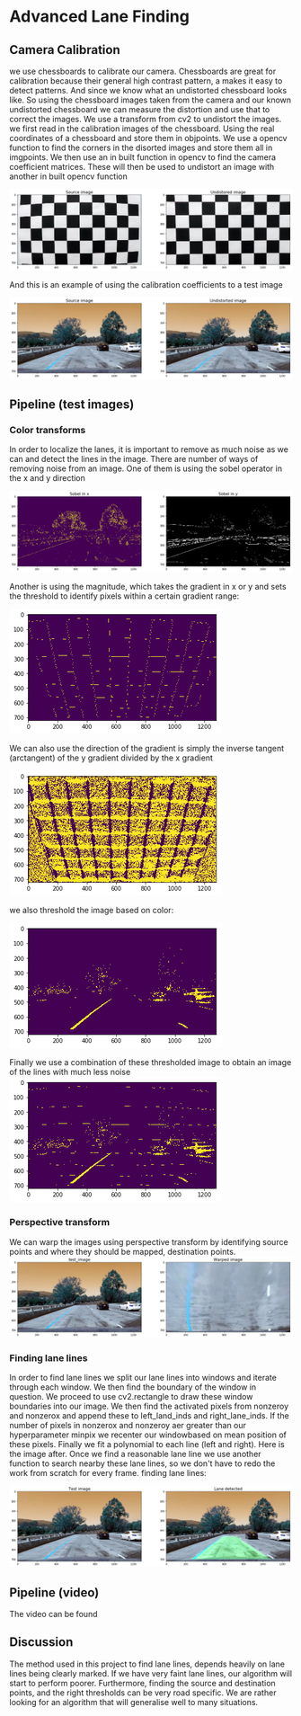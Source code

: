 # Advanced Lane Finding

## Camera Calibration

we use chessboards to calibrate our camera. Chessboards are great for calibration because their general high contrast pattern, a
makes it easy to detect patterns. And since we know what an undistorted chessboard looks like. So using the chessboard images taken
from the camera and our known undistorted chessboard we can measure the distortion and use that to correct the images. We use a transform from 
cv2 to undistort the images.
we first read in the calibration images of the chessboard. Using the real coordinates of a  chessboard and store them in objpoints. We use a opencv function
to find the corners in the disorted images and store them all in imgpoints. We then use an in built function in opencv to find the camera coefficient matrices. 
These will then be used to undistort an image with another in built opencv function

![](camera_calibration.png)

And this is an example of using the calibration coefficients to a test image

![](undistorted_img.png)

## Pipeline (test images)

### Color transforms
In order to localize the lanes, it is important to remove as much noise as we can and detect the lines in the image. There are number of ways of removing noise from an image.
One of them is using the sobel operator in the x and y direction

![](sobel.png)

Another is using the magnitude, which takes the gradient in x or y and sets the threshold to identify pixels within a
certain gradient range:

![](mag_binary.png)

We can also use the direction of the gradient is simply the inverse tangent (arctangent) of the y gradient divided by the x gradient

![](dir_binary.png)

we also threshold the image based on color:

![](col_binary.png)

Finally we use a combination of these thresholded image to obtain an image of the lines with much less noise
![](combined_binary.png)
### Perspective transform
We can warp the images using perspective transform by identifying source points and where they should be mapped,
destination points. 
![](warped.png)
### Finding lane lines
In order to find lane lines we split our lane lines into windows and iterate through each window.
We then find the boundary of the window in question. We proceed to use cv2.rectangle to draw these window boundaries
into our image. We then find the activated pixels from nonzeroy and nonzerox and append these to left_land_inds and right_lane_inds.
If the number of pixels in nonzerox and nonzeroy aer greater than our hyperparameter minpix we recenter our windowbased
on mean position of these pixels. Finally we fit a polynomial to each line (left and right). Here is the image after. Once we find
a reasonable lane line we use another function to search nearby these lane lines, so we don't have to redo the work from
scratch for every frame.
finding lane lines:

![](find_lane_lines.png)

## Pipeline (video)
The video can be found
## Discussion
The method used in this project to find lane lines, depends heavily on lane lines being clearly marked. If we have 
very faint lane lines, our algorithm will start to perform poorer. Furthermore, finding the source and destination points,
and the right thresholds can be very road specific. We are rather looking for an algorithm that will generalise well to many
situations. 